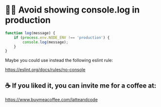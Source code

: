 # 👋🏼 Avoid showing console.log in production

```js
function log(message) {
    if (process.env.NODE_ENV !== 'production') {
        console.log(message);
    }
} 
```

Maybe you could use instead the following eslint rule:

https://eslint.org/docs/rules/no-console

## ☕️ If you liked it, you can invite me for a coffee at:

https://www.buymeacoffee.com/latteandcode


